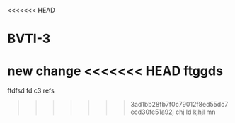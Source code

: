 <<<<<<< HEAD
# BVTI-3

new change
<<<<<<< HEAD
ftggds
=======
ftdfsd
fd
c3 
refs
>>>>>>> 3ad1bb28fb7f0c79012f8ed55dc7ecd30fe51a92j
chj
 ld
kjhjl
mn
